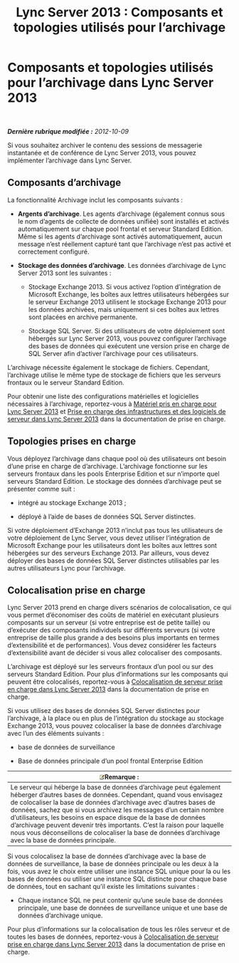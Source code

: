 ﻿---
title: 'Lync Server 2013 : Composants et topologies utilisés pour l’archivage'
TOCTitle: Composants et topologies utilisés pour l’archivage
ms:assetid: 5893063d-a44a-4034-aba9-cbe883ecf710
ms:mtpsurl: https://technet.microsoft.com/fr-fr/library/JJ204916(v=OCS.15)
ms:contentKeyID: 49297307
ms.date: 05/20/2016
mtps_version: v=OCS.15
ms.translationtype: HT
---

# Composants et topologies utilisés pour l’archivage dans Lync Server 2013

 

_**Dernière rubrique modifiée :** 2012-10-09_

Si vous souhaitez archiver le contenu des sessions de messagerie instantanée et de conférence de Lync Server 2013, vous pouvez implémenter l’archivage dans Lync Server.

## Composants d’archivage

La fonctionnalité Archivage inclut les composants suivants :

  - **Argents d’archivage**. Les agents d’archivage (également connus sous le nom d’agents de collecte de données unifiée) sont installés et activés automatiquement sur chaque pool frontal et serveur Standard Edition. Même si les agents d’archivage sont activés automatiquement, aucun message n’est réellement capturé tant que l’archivage n’est pas activé et correctement configuré.

  - **Stockage des données d’archivage**. Les données d’archivage de Lync Server 2013 sont les suivantes :
    
      - Stockage Exchange 2013. Si vous activez l’option d’intégration de Microsoft Exchange, les boîtes aux lettres utilisateurs hébergées sur le serveur Exchange 2013 utilisent le stockage Exchange 2013 pour les données archivées, mais uniquement si ces boîtes aux lettres sont placées en archive permanente.
    
      - Stockage SQL Server. Si des utilisateurs de votre déploiement sont hébergés sur Lync Server 2013, vous pouvez configurer l’archivage des bases de données qui exécutent une version prise en charge de SQL Server afin d’activer l’archivage pour ces utilisateurs.

L’archivage nécessite également le stockage de fichiers. Cependant, l’archivage utilise le même type de stockage de fichiers que les serveurs frontaux ou le serveur Standard Edition.

Pour obtenir une liste des configurations matérielles et logicielles nécessaires à l’archivage, reportez-vous à [Matériel pris en charge pour Lync Server 2013](lync-server-2013-supported-hardware.md) et [Prise en charge des infrastructures et des logiciels de serveur dans Lync Server 2013](lync-server-2013-server-software-and-infrastructure-support.md) dans la documentation de prise en charge.

## Topologies prises en charge

Vous déployez l’archivage dans chaque pool où des utilisateurs ont besoin d’une prise en charge de d’archivage. L’archivage fonctionne sur les serveurs frontaux dans les pools Enterprise Edition et sur n’importe quel serveurs Standard Edition. Le stockage des données d’archivage peut se présenter comme suit :

  - intégré au stockage Exchange 2013 ;

  - déployé à l’aide de bases de données SQL Server distinctes.

Si votre déploiement d’Exchange 2013 n’inclut pas tous les utilisateurs de votre déploiement de Lync Server, vous devez utiliser l’intégration de Microsoft Exchange pour les utilisateurs dont les boîtes aux lettres sont hébergées sur des serveurs Exchange 2013. Par ailleurs, vous devez déployer des bases de données SQL Server distinctes utilisables par les autres utilisateurs Lync pour l’archivage.

## Colocalisation prise en charge

Lync Server 2013 prend en charge divers scénarios de colocalisation, ce qui vous permet d’économiser des coûts de matériel en exécutant plusieurs composants sur un serveur (si votre entreprise est de petite taille) ou d’exécuter des composants individuels sur différents serveurs (si votre entreprise de taille plus grande a des besoins plus importants en termes d’extensibilité et de performances). Vous devez considérer les facteurs d’extensibilité avant de décider si vous allez colocaliser des composants.

L’archivage est déployé sur les serveurs frontaux d’un pool ou sur des serveurs Standard Edition. Pour plus d’informations sur les composants qui peuvent être colocalisés, reportez-vous à [Colocalisation de serveur prise en charge dans Lync Server 2013](lync-server-2013-supported-server-collocation.md) dans la documentation de prise en charge.

Si vous utilisez des bases de données SQL Server distinctes pour l’archivage, à la place ou en plus de l’intégration du stockage au stockage Exchange 2013, vous pouvez colocaliser la base de données d’archivage avec l’un des éléments suivants :

  - base de données de surveillance

  - Base de données principale d’un pool frontal Enterprise Edition

<table>
<thead>
<tr class="header">
<th><img src="images/Gg398920.note(OCS.15).gif" title="note" alt="note" />Remarque :</th>
</tr>
</thead>
<tbody>
<tr class="odd">
<td>Le serveur qui héberge la base de données d’archivage peut également héberger d’autres bases de données. Cependant, quand vous envisagez de colocaliser la base de données d’archivage avec d’autres bases de données, sachez que si vous archivez les messages d’un certain nombre d’utilisateurs, les besoins en espace disque de la base de données d’archivage peuvent devenir très importants. C’est la raison pour laquelle nous vous déconseillons de colocaliser la base de données d’archivage avec la base de données principale.</td>
</tr>
</tbody>
</table>


Si vous colocalisez la base de données d’archivage avec la base de données de surveillance, la base de données principale ou les deux à la fois, vous avez le choix entre utiliser une instance SQL unique pour la ou les bases de données ou utiliser une instance SQL distincte pour chaque base de données, tout en sachant qu’il existe les limitations suivantes :

  - Chaque instance SQL ne peut contenir qu’une seule base de données principale, une base de données de surveillance unique et une base de données d’archivage unique.

Pour plus d’informations sur la colocalisation de tous les rôles serveur et de toutes les bases de données, reportez-vous à [Colocalisation de serveur prise en charge dans Lync Server 2013](lync-server-2013-supported-server-collocation.md) dans la documentation de prise en charge.

